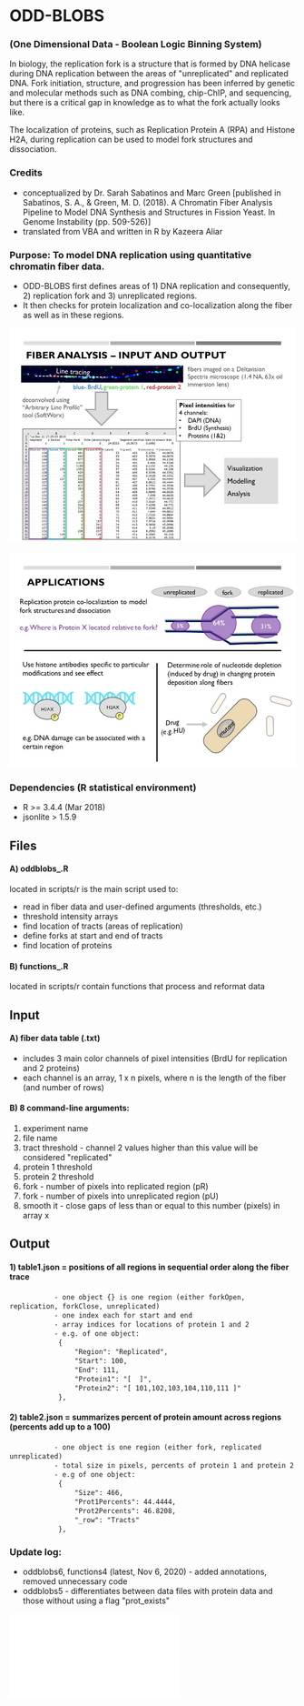 # ODD-BLOBS
### (One Dimensional Data - Boolean Logic Binning System)

In biology, the replication fork is a structure that is formed by DNA helicase during DNA replication between the areas of "unreplicated" and replicated DNA.
Fork initiation, structure, and progression has been inferred by genetic and molecular methods such as DNA combing, chip-ChIP, and sequencing, but there is a critical gap in knowledge as to what the fork actually looks like.
  
The localization of proteins, such as Replication Protein A (RPA) and Histone H2A, during replication can be used to model fork structures and dissociation. 
  <br /> 

### Credits
* conceptualized by Dr. Sarah Sabatinos and Marc Green [published in Sabatinos, S. A., & Green, M. D. (2018). A Chromatin Fiber Analysis Pipeline to Model DNA Synthesis and Structures in Fission Yeast. In Genome Instability (pp. 509-526)]
* translated from VBA and written in R by Kazeera Aliar

### Purpose: To model DNA replication using quantitative chromatin fiber data.
* ODD-BLOBS first defines areas of 1) DNA replication and consequently, 2) replication fork and 3) unreplicated regions.
* It then checks for protein localization and co-localization along the fiber as well as in these regions.

<img src="visual description/3_Qualitative To Quantitative.JPG?raw=true" width="600"></img>

<img src="visual description/8_Application.JPG?raw=true" width="600"></img>

### Dependencies (R statistical environment)
* R >= 3.4.4 (Mar 2018)
* jsonlite > 1.5.9
   
## Files
#### A) oddblobs_.R 
located in scripts/r is the main script used to:
* read in fiber data and user-defined arguments (thresholds, etc.)
* threshold intensity arrays
* find location of tracts (areas of replication)
* define forks at start and end of tracts
* find location of proteins
 
#### B) functions_.R 
located in scripts/r contain functions that process and reformat data  
  
## Input
#### A) fiber data table (.txt)
- includes 3 main color channels of pixel intensities (BrdU for replication and 2 proteins)
- each channel is an array, 1 x n pixels, where n is the length of the fiber (and number of rows)
 
#### B) 8 command-line arguments:
1) experiment name
2) file name
3) tract threshold - channel 2 values higher than this value will be considered "replicated"
4) protein 1 threshold
5) protein 2 threshold
6) fork - number of pixels into replicated region (pR)
7) fork - number of pixels into unreplicated region (pU)
8) smooth it - close gaps of less than or equal to this number (pixels) in array x
 
 
## Output
#### 1) table1.json = positions of all regions in sequential order along the fiber trace 
               - one object {} is one region (either forkOpen, replication, forkClose, unreplicated)
               - one index each for start and end
               - array indices for locations of protein 1 and 2
               - e.g. of one object: 
                {
                    "Region": "Replicated",
                    "Start": 100,
                    "End": 111,
                    "Protein1": "[  ]", 
                    "Protein2": "[ 101,102,103,104,110,111 ]"
                },
 
#### 2) table2.json = summarizes percent of protein amount across regions (percents add up to a 100)
               - one object is one region (either fork, replicated unreplicated)
               - total size in pixels, percents of protein 1 and protein 2
               - e.g of one object:
                {
                    "Size": 466,
                    "Prot1Percents": 44.4444,
                    "Prot2Percents": 46.8208,
                    "_row": "Tracts"
                },
 
 
### Update log:
* oddblobs6, functions4 (latest, Nov 6, 2020) - added annotations, removed unnecessary code<br /> 
* oddblobs5 - differentiates between data files with protein data and those without using a flag "prot_exists"<br />

![](README_visual.pdf?raw=true)
